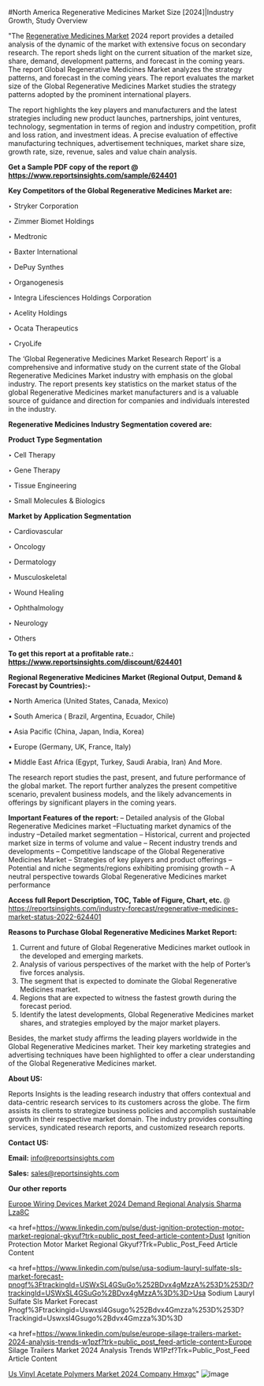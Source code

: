 #North America Regenerative Medicines Market Size [2024]|Industry Growth, Study Overview

"The <a href=https://www.reportsinsights.com/sample/624401>Regenerative Medicines Market</a> 2024 report provides a detailed analysis of the dynamic of the market with extensive focus on secondary research. The report sheds light on the current situation of the market size, share, demand, development patterns, and forecast in the coming years. The report Global Regenerative Medicines Market analyzes the strategy patterns, and forecast in the coming years. The report evaluates the market size of the Global Regenerative Medicines Market studies the strategy patterns adopted by the prominent international players.

The report highlights the key players and manufacturers and the latest strategies including new product launches, partnerships, joint ventures, technology, segmentation in terms of region and industry competition, profit and loss ration, and investment ideas. A precise evaluation of effective manufacturing techniques, advertisement techniques, market share size, growth rate, size, revenue, sales and value chain analysis.

<strong>Get a Sample PDF copy of the report @ <a href=https://www.reportsinsights.com/sample/624401 style=color:#0000ff;>https://www.reportsinsights.com/sample/624401</a></strong>

<strong>Key Competitors of the Global Regenerative Medicines Market are:</strong>

‣ Stryker Corporation

‣ Zimmer Biomet Holdings

‣ Medtronic

‣ Baxter International

‣ DePuy Synthes

‣ Organogenesis

‣ Integra Lifesciences Holdings Corporation

‣ Acelity Holdings

‣ Ocata Therapeutics

‣ CryoLife

The ‘Global Regenerative Medicines Market Research Report’ is a comprehensive and informative study on the current state of the Global Regenerative Medicines Market industry with emphasis on the global industry. The report presents key statistics on the market status of the global Regenerative Medicines market manufacturers and is a valuable source of guidance and direction for companies and individuals interested in the industry.

<strong>Regenerative Medicines Industry Segmentation covered are:</strong>

<strong>Product Type Segmentation</strong>

‣    Cell Therapy

‣ Gene Therapy

‣ Tissue Engineering

‣ Small Molecules & Biologics

<strong>Market by Application Segmentation</strong>

‣   Cardiovascular

‣ Oncology

‣ Dermatology

‣ Musculoskeletal

‣ Wound Healing

‣ Ophthalmology

‣ Neurology

‣ Others

<strong>To get this report at a profitable rate.: <a href=https://www.reportsinsights.com/discount/624401 style=color:#0000ff;>https://www.reportsinsights.com/discount/624401</a></strong>

<strong>Regional Regenerative Medicines Market (Regional Output, Demand &amp; Forecast by Countries):-</strong>

• North America (United States, Canada, Mexico)

• South America ( Brazil, Argentina, Ecuador, Chile)

• Asia Pacific (China, Japan, India, Korea)

• Europe (Germany, UK, France, Italy)

• Middle East Africa (Egypt, Turkey, Saudi Arabia, Iran) And More.

The research report studies the past, present, and future performance of the global market. The report further analyzes the present competitive scenario, prevalent business models, and the likely advancements in offerings by significant players in the coming years.

<strong>Important Features of the report:</strong>
– Detailed analysis of the Global Regenerative Medicines market
–Fluctuating market dynamics of the industry
–Detailed market segmentation
– Historical, current and projected market size in terms of volume and value
– Recent industry trends and developments
– Competitive landscape of the Global Regenerative Medicines Market
– Strategies of key players and product offerings
– Potential and niche segments/regions exhibiting promising growth
– A neutral perspective towards Global Regenerative Medicines market performance

<strong>Access full Report Description, TOC, Table of Figure, Chart, etc. </strong>@   <a href=https://reportsinsights.com/industry-forecast/regenerative-medicines-market-status-2022-624401 style=color:#0000ff;>https://reportsinsights.com/industry-forecast/regenerative-medicines-market-status-2022-624401</a>

<strong>Reasons to Purchase Global Regenerative Medicines Market Report:</strong>
1. Current and future of Global Regenerative Medicines market outlook in the developed and emerging markets.
2. Analysis of various perspectives of the market with the help of Porter’s five forces analysis.
3. The segment that is expected to dominate the Global Regenerative Medicines market.
4. Regions that are expected to witness the fastest growth during the forecast period.
5. Identify the latest developments, Global Regenerative Medicines market shares, and strategies employed by the major market players.

Besides, the market study affirms the leading players worldwide in the Global Regenerative Medicines market. Their key marketing strategies and advertising techniques have been highlighted to offer a clear understanding of the Global Regenerative Medicines market.

<strong><strong>About US</strong>:</strong>

Reports Insights is the leading research industry that offers contextual and data-centric research services to its customers across the globe. The firm assists its clients to strategize business policies and accomplish sustainable growth in their respective market domain. The industry provides consulting services, syndicated research reports, and customized research reports.

<strong>Contact US:</strong>

<p class=><b>Email:</b> <a href=mailto:info@reportsinsights.com>info@reportsinsights.com</a></p>
<p class=><b>Sales:</b> <a href=mailto:sales@reportsinsights.com>sales@reportsinsights.com</a></p>

<strong>Our other reports</strong>

<a href=https://www.linkedin.com/pulse/europe-wiring-devices-market-2024-demand-regional-analysis-sharma-lza8c/>Europe Wiring Devices Market 2024 Demand Regional Analysis Sharma Lza8C</a>

<a href=https://www.linkedin.com/pulse/dust-ignition-protection-motor-market-regional-gkyuf?trk=public_post_feed-article-content>Dust Ignition Protection Motor Market Regional Gkyuf?Trk=Public_Post_Feed Article Content</a>

<a href=https://www.linkedin.com/pulse/usa-sodium-lauryl-sulfate-sls-market-forecast-pnogf%3FtrackingId=USWxSL4GSuGo%252BDvx4gMzzA%253D%253D/?trackingId=USWxSL4GSuGo%2BDvx4gMzzA%3D%3D>Usa Sodium Lauryl Sulfate Sls Market Forecast Pnogf%3Ftrackingid=Uswxsl4Gsugo%252Bdvx4Gmzza%253D%253D?Trackingid=Uswxsl4Gsugo%2Bdvx4Gmzza%3D%3D</a>

<a href=https://www.linkedin.com/pulse/europe-silage-trailers-market-2024-analysis-trends-w1pzf?trk=public_post_feed-article-content>Europe Silage Trailers Market 2024 Analysis Trends W1Pzf?Trk=Public_Post_Feed Article Content</a>

<a href=https://www.linkedin.com/pulse/us-vinyl-acetate-polymers-market-2024-company-hmxgc/>Us Vinyl Acetate Polymers Market 2024 Company Hmxgc</a>"
![image](https://github.com/aakesh123242/RIMarket/assets/158431203/1c5b7885-64d7-46f2-954a-5ea34941e393)
